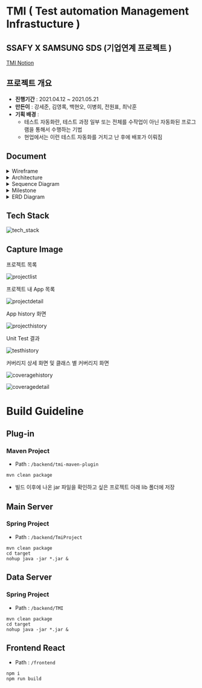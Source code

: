 # TMI ( Test automation Management Infrastucture )

## SSAFY X SAMSUNG SDS (기업연계 프로젝트 )

[TMI Notion](https://www.notion.so/longnh214/d13c839d33b94377b138427b4d743a7a?v=4ba79c8783a9492c864e3f640ead7cde)

## 프로젝트 개요

- **진행기간** : 2021.04.12 ~ 2021.05.21
- **만든이** : 강세준, 김영록, 백현오, 이병희, 전원표, 최낙훈
- **기획 배경** : 
  - 테스트 자동화란, 테스트 과정 일부 또는 전체를 수작업이 아닌 자동화된 프로그램을 통해서 수행하는 기법
  - 현업에서는 이런 테스트 자동화를 거치고 난 후에 배포가 이뤄짐

## Document

<details>
    <summary> Wireframe </summary>

![ProjectList.png](docs/Wireframe/ProjectList.png)
![ProjectDetail.png](docs/Wireframe/ProjectDetail.png)
![TestDetail.png](docs/Wireframe/TestDetail.png)
![TestJobList.png](docs/Wireframe/TestJobList.png)
    
</details>
<details>
    <summary> Architecture </summary>

![architecture.png](docs/Architecture/architecture.png)

</details>

<details>
    <summary> Sequence Diagram </summary>
  
![TestDataCollect](docs/Sequence_Diagram/TestDataCollect.png)
![ReportSelect](docs/Sequence_Diagram/ReportSelect.png)

</details>

<details>
    <summary> Milestone</summary>

![MileStone](docs/MileStone/MileStone.png)

</details>

<details>
    <summary> ERD Diagram</summary>

![erd](docs/ERD_diagram/erd.png)
    
</details>





## Tech Stack

![tech_stack](docs/Tech_stack/tech_stack.png)





## Capture Image

프로젝트 목록

![projectlist](docs/Capture/projectlist.png)




프로젝트 내 App 목록

![projectdetail](docs/Capture/projectdetail.png)




App history 화면

![projecthistory](docs/Capture/apphistory.png)



Unit Test 결과

![testhistory](docs/Capture/testhistory.png)




커버리지 상세 화면 및 클래스 별 커버리지 화면

![coveragehistory](docs/Capture/coveragehistory.png)

![coveragedetail](docs/Capture/coveragedetail.png)







# Build Guideline



## Plug-in

### 

### Maven Project

* Path : `/backend/tmi-maven-plugin`



```
mvn clean package
```



* 빌드 이후에 나온 jar 파일을 확인하고 싶은 프로젝트 아래 lib 폴더에 저장





## Main Server





### Spring Project

* Path : `/backend/TmiProject`

```shell
mvn clean package
cd target
nohup java -jar *.jar &
```





## Data Server



### Spring Project

* Path : `/backend/TMI`

```
mvn clean package
cd target
nohup java -jar *.jar &
```





## Frontend React

* Path : `/frontend`

```shell
npm i
npm run build
```
